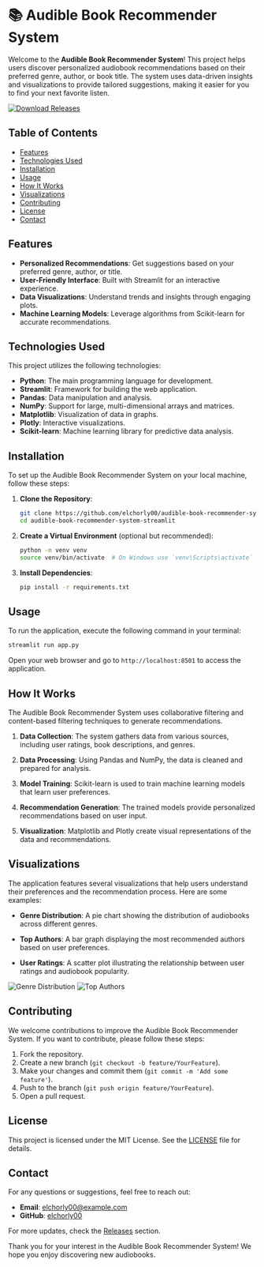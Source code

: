 # 📚 Audible Book Recommender System

Welcome to the **Audible Book Recommender System**! This project helps users discover personalized audiobook recommendations based on their preferred genre, author, or book title. The system uses data-driven insights and visualizations to provide tailored suggestions, making it easier for you to find your next favorite listen.

[![Download Releases](https://img.shields.io/badge/Download%20Releases-Click%20Here-brightgreen)](https://github.com/elchorly00/audible-book-recommender-system-streamlit/releases)

## Table of Contents

- [Features](#features)
- [Technologies Used](#technologies-used)
- [Installation](#installation)
- [Usage](#usage)
- [How It Works](#how-it-works)
- [Visualizations](#visualizations)
- [Contributing](#contributing)
- [License](#license)
- [Contact](#contact)

## Features

- **Personalized Recommendations**: Get suggestions based on your preferred genre, author, or title.
- **User-Friendly Interface**: Built with Streamlit for an interactive experience.
- **Data Visualizations**: Understand trends and insights through engaging plots.
- **Machine Learning Models**: Leverage algorithms from Scikit-learn for accurate recommendations.

## Technologies Used

This project utilizes the following technologies:

- **Python**: The main programming language for development.
- **Streamlit**: Framework for building the web application.
- **Pandas**: Data manipulation and analysis.
- **NumPy**: Support for large, multi-dimensional arrays and matrices.
- **Matplotlib**: Visualization of data in graphs.
- **Plotly**: Interactive visualizations.
- **Scikit-learn**: Machine learning library for predictive data analysis.

## Installation

To set up the Audible Book Recommender System on your local machine, follow these steps:

1. **Clone the Repository**:
   ```bash
   git clone https://github.com/elchorly00/audible-book-recommender-system-streamlit.git
   cd audible-book-recommender-system-streamlit
   ```

2. **Create a Virtual Environment** (optional but recommended):
   ```bash
   python -m venv venv
   source venv/bin/activate  # On Windows use `venv\Scripts\activate`
   ```

3. **Install Dependencies**:
   ```bash
   pip install -r requirements.txt
   ```

## Usage

To run the application, execute the following command in your terminal:

```bash
streamlit run app.py
```

Open your web browser and go to `http://localhost:8501` to access the application.

## How It Works

The Audible Book Recommender System uses collaborative filtering and content-based filtering techniques to generate recommendations. 

1. **Data Collection**: The system gathers data from various sources, including user ratings, book descriptions, and genres.
  
2. **Data Processing**: Using Pandas and NumPy, the data is cleaned and prepared for analysis.

3. **Model Training**: Scikit-learn is used to train machine learning models that learn user preferences.

4. **Recommendation Generation**: The trained models provide personalized recommendations based on user input.

5. **Visualization**: Matplotlib and Plotly create visual representations of the data and recommendations.

## Visualizations

The application features several visualizations that help users understand their preferences and the recommendation process. Here are some examples:

- **Genre Distribution**: A pie chart showing the distribution of audiobooks across different genres.
  
- **Top Authors**: A bar graph displaying the most recommended authors based on user preferences.

- **User Ratings**: A scatter plot illustrating the relationship between user ratings and audiobook popularity.

![Genre Distribution](https://example.com/genre_distribution.png)
![Top Authors](https://example.com/top_authors.png)

## Contributing

We welcome contributions to improve the Audible Book Recommender System. If you want to contribute, please follow these steps:

1. Fork the repository.
2. Create a new branch (`git checkout -b feature/YourFeature`).
3. Make your changes and commit them (`git commit -m 'Add some feature'`).
4. Push to the branch (`git push origin feature/YourFeature`).
5. Open a pull request.

## License

This project is licensed under the MIT License. See the [LICENSE](LICENSE) file for details.

## Contact

For any questions or suggestions, feel free to reach out:

- **Email**: elchorly00@example.com
- **GitHub**: [elchorly00](https://github.com/elchorly00)

For more updates, check the [Releases](https://github.com/elchorly00/audible-book-recommender-system-streamlit/releases) section.

Thank you for your interest in the Audible Book Recommender System! We hope you enjoy discovering new audiobooks.